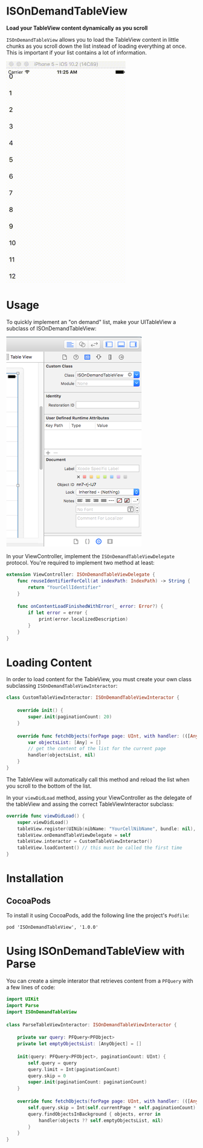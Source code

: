 # ISOnDemandTableView

**Load your TableView content dynamically as you scroll**

`ISOnDemandTableView` allows you to load the TableView content in little chunks as you scroll down the list instead of loading everything at once. This is important if your list contains a lot of information.

![](https://raw.githubusercontent.com/Ilhasoft/ISOnDemandTableView/master/Resources/OnDemandTableView.gif)

# Usage

To quickly implement an "on demand" list, make your UITableView a subclass of ISOnDemandTableView:

![](https://raw.githubusercontent.com/Ilhasoft/ISOnDemandTableView/master/Resources/usage01.png)

In your ViewController, implement the `ISOnDemandTableViewDelegate` protocol. You're required to implement two method at least:

```swift
extension ViewController: ISOnDemandTableViewDelegate {
    func reuseIdentifierForCell(at indexPath: IndexPath) -> String {
        return "YourCellIdentifier"
    }

    func onContentLoadFinishedWithError(_ error: Error?) {
        if let error = error {
            print(error.localizedDescription)
        }
    }
}
```

# Loading Content

In order to load content for the TableView, you must create your own class subclassing `ISOnDemandTableViewInteractor`:

```swift
class CustomTableViewInteractor: ISOnDemandTableViewInteractor {

    override init() {
        super.init(paginationCount: 20)
    }

    override func fetchObjects(forPage page: UInt, with handler: (([Any]?, Error?) -> Void)!) {
        var objectsList: [Any] = []
        // get the content of the list for the current page
        handler(objectsList, nil)
    }
}
```

The TableView will automatically call this method and reload the list when you scroll to the bottom of the list.

In your `viewDidLoad` method, assing your ViewController as the delegate of the tableView and assing the correct TableViewInteractor subclass:

```swift
override func viewDidLoad() {
    super.viewDidLoad()
    tableView.register(UINib(nibName: "YourCellNibName", bundle: nil), forCellReuseIdentifier: "YourCellIdentifier")
    tableView.onDemandTableViewDelegate = self
    tableView.interactor = CustomTableViewInteractor()
    tableView.loadContent() // this must be called the first time
}
```

# Installation

## CocoaPods

To install it using CocoaPods, add the following line the project's `Podfile`:

```
pod 'ISOnDemandTableView', '1.0.0'
```

# Using ISOnDemandTableView with Parse

You can create a simple interator that retrieves content from a `PFQuery` with a few lines of code:

```swift
import UIKit
import Parse
import ISOnDemandTableView

class ParseTableViewInteractor: ISOnDemandTableViewInteractor {

    private var query: PFQuery<PFObject>
    private let emptyObjectsList: [AnyObject] = []

    init(query: PFQuery<PFObject>, paginationCount: UInt) {
        self.query = query
        query.limit = Int(paginationCount)
        query.skip = 0
        super.init(paginationCount: paginationCount)
    }

    override func fetchObjects(forPage page: UInt, with handler: (([Any]?, Error?) -> Void)!) {
        self.query.skip = Int(self.currentPage * self.paginationCount)
        query.findObjectsInBackground { objects, error in
            handler(objects ?? self.emptyObjectsList, nil)
        }
    }
}
```
